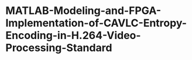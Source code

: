 # MATLAB-Modeling-and-FPGA-Implementation-of-CAVLC-Entropy-Encoding-in-H.264-Video-Processing-Standard
